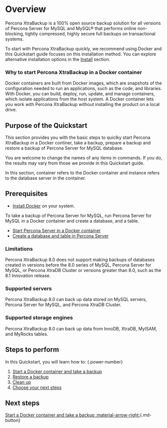 # Overview

Percona XtraBackup is a 100% open source backup solution for all versions of Percona Server for MySQL and MySQL® that performs online non-blocking, tightly compressed, highly secure full backups on transactional systems.

To start with Percona XtraBackup quickly, we recommend using Docker and this Quickstart guide focuses on this installation method. You can explore alternative installation options in the [Install](installation.md) section.

### Why to start Percona XtraBackup in a Docker container

Docker containers are built from Docker images, which are snapshots of the configuration needed to run an applications, such as the code, and libraries. With Docker, you can build, deploy, run, update, and manage containers, which isolate applications from the host system. A Docker container lets you work with Percona XtraBackup without installing the product on a local drive.

## Purpose of the Quickstart

This section provides you with the basic steps to quiclky start Percona XtraBackup in a Docker continer, take a backup, prepare a backup and restore a backup of Percona Server for MySQL database.

You are welcome to change the names of any items in commands. If you do, the results may vary from those we provide in this Quickstart guide.

In this section, container refers to the Docker container and instance refers to the database server in the container.

## Prerequisites

* [Install Docker](https://docs.docker.com/engine/install/) on your system.

To take a backup of Percona Server for MySQL, run Percona Server for MySQL in a Docker container and create a database, and a table.

* [Start Percona Server in a Docker container](https://docs.percona.com/percona-server/8.0/quickstart-docker.html)
* [Create a database and table in Percona Server](https://docs.percona.com/percona-server/8.0/quickstart-database.html)

### Limitations

Percona XtraBackup 8.0 does not support making backups of databases created in versions before the 8.0 series of MySQL, Percona Server for MySQL, or Percona XtraDB Cluster or versions greater than 8.0, such as the 8.1 Innovation release. 

### Supported servers

Percona XtraBackup 8.0 can back up data stored on MySQL servers, Percona Server for MySQL, and Percona XtraDB Cluster.

### Supported storage engines

Percona XtraBackup 8.0 can back up data from InnoDB, XtraDB, MyISAM, and MyRocks tables.

## Steps to perform

In this Quickstart, you will learn how to:
{.power-number}

1. [Start a Docker container and take a backup](quickstart-docker.md)
2. [Restore a backup](quickstart-restore-backup.md)
3. [Clean up](quickstart-exit.md)
4. [Choose your next steps](quickstart-next-steps.md)

## Next steps

[Start a Docker container and take a backup :material-arrow-right:](quickstart-docker.md){.md-button}


